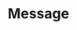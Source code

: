 ---
# -------------------------- #
#        CONTENT TYPE        #
# -------------------------- #

product-type: "import-api"
content-type: "api-structure"
key: "message-object"


# -------------------------- #
#        OBJECT INFO         #
# -------------------------- #

title: "Message"
description: "{{ site.data.import-api.data-structures.message.description | flatify }}"
has-multiple-versions: "false"


# -------------------------- #
#      OBJECT ATTRIBUTES     #
# -------------------------- #

object-attributes:
  - name: "action"
    type: "string"
    description: "This will always be `upsert`."
    value: "upsert"

  - name: "sequence"
    type: "integer"
    description: |
      {{ general.attributes.sequence | flatify }}
    value: "1550702340229"

  - name: "data"
    type: "object"
    description: |
      The record to be upserted into a table. The record data must conform to the JSON schema contained in the request's [Schema object]({{ site.data.import-api.data-structures.schema.section }}).
    value: ""


# -------------------------- #
#          EXAMPLES          #
# -------------------------- #

examples:
  - code: |
      {
        "action": "upsert",
        "sequence": 1574796577000,
        "data": {
          "id": 1,
          "name": "Finn",
          "age": 16,
          "has_magic": false
        }
      }
---